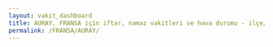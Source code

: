 ```yaml
---
layout: vakit_dashboard
title: AURAY, FRANSA için iftar, namaz vakitleri ve hava durumu - ilçe/eyalet seç
permalink: /FRANSA/AURAY/
---
```


<script type="text/javascript">
  var GLOBAL_COUNTRY = 'FRANSA';
  var GLOBAL_CITY = 'AURAY';
  var GLOBAL_STATE = '';
  var lat = 72;
  var lon = 21;
</script>
